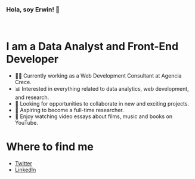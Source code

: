 ### Hola, soy Erwin! 👋
<br/>

# I am a Data Analyst and Front-End Developer

- 👨‍💻 Currently working as a Web Development Consultant at Agencia Crece.
- 📊 Interested in everything related to data analytics, web development, and research.
- 🤝 Looking for opportunities to collaborate in new and exciting projects.
- 📃 Aspiring to become a full-time researcher.
- 🎥 Enjoy watching video essays about films, music and books on YouTube.

# Where to find me

- [Twitter](https://twitter.com/ErwinRMendez)
- [LinkedIn](https://www.linkedin.com/in/erwinmendez/)
